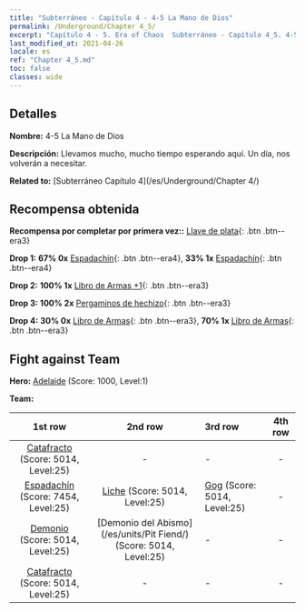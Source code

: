 ```yaml
---
title: "Subterráneo - Capítulo 4 - 4-5 La Mano de Dios"
permalink: /Underground/Chapter 4_5/
excerpt: "Capítulo 4 - 5. Era of Chaos  Subterráneo - Capítulo 4_5. 4-5 La Mano de Dios"
last_modified_at: 2021-04-26
locale: es
ref: "Chapter 4_5.md"
toc: false
classes: wide
---
```


## Detalles

 **Nombre:** 4-5 La Mano de Dios

 **Descripción:** Llevamos mucho, mucho tiempo esperando aquí. Un día, nos volverán a necesitar.

 **Related to:** [Subterráneo Capítulo 4](/es/Underground/Chapter 4/)

## Recompensa obtenida

 **Recompensa por completar por primera vez::** [Llave de plata](/ItemsES/con_693/){: .btn .btn--era3}

 **Drop 1:** **67% 0x** [Espadachín](/ItemsES/unt_193/){: .btn .btn--era4}, **33% 1x** [Espadachín](/ItemsES/unt_193/){: .btn .btn--era4}

 **Drop 2:** **100% 1x** [Libro de Armas +1](/ItemsES/mat_25/){: .btn .btn--era3}

 **Drop 3:** **100% 2x** [Pergaminos de hechizo](/ItemsES/con_694/){: .btn .btn--era3}

 **Drop 4:** **30% 0x** [Libro de Armas](/ItemsES/mat_18/){: .btn .btn--era3}, **70% 1x** [Libro de Armas](/ItemsES/mat_18/){: .btn .btn--era3}


## Fight against Team
 **Hero:** [Adelaide](/es/heroes/Adelaide/) (Score: 1000, Level:1)

 **Team:**


  | 1st row | 2nd row | 3rd row | 4th row |
  |:----:|:----:|:----|:----:|
  | [Catafracto](/es/units/Cavalier/) (Score: 5014, Level:25)  | - | - | - |
  | [Espadachín](/es/units/Swordsman/) (Score: 7454, Level:25)  | [Liche](/es/units/Lich/) (Score: 5014, Level:25)  | [Gog](/es/units/Gog/) (Score: 5014, Level:25)  | - |
  | [Demonio](/es/units/Demon/) (Score: 5014, Level:25)  | [Demonio del Abismo](/es/units/Pit Fiend/) (Score: 5014, Level:25)  | - | - |
  | [Catafracto](/es/units/Cavalier/) (Score: 5014, Level:25)  | - | - | - |


